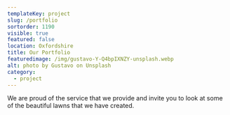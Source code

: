 ```yaml
---
templateKey: project
slug: /portfolio
sortorder: 1190
visible: true
featured: false
location: Oxfordshire
title: Our Portfolio
featuredimage: /img/gustavo-Y-Q4bpIXNZY-unsplash.webp
alt: photo by Gustavo on Unsplash
category:
  - project
---
```


We are proud of the service that we provide and invite you to look at some of
the beautiful lawns that we have created.
